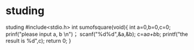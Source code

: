 # studing
studing
#include<stdio.h>
int sumofsquare(void){
int a=0,b=0,c=0;
prinf("please input a, b \n")；
scanf("%d%d",&a,&b);
c=a*a+b*b;
printf("the result is %d",c);
return 0;
}
